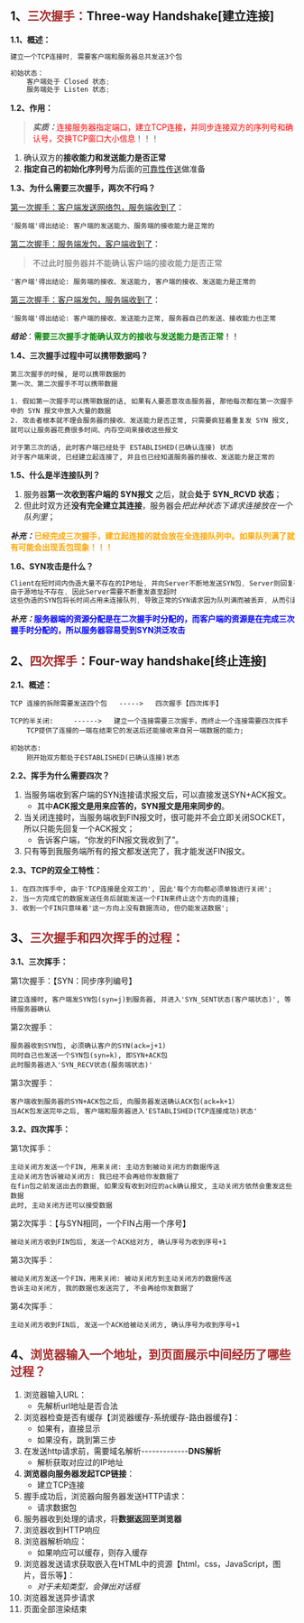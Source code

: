 ## 1、<span style="color:brown">三次握手：</span>Three-way Handshake[建立连接]

**1.1、概述：**

```scss
建立一个TCP连接时, 需要客户端和服务器总共发送3个包

初始状态：
	客户端处于 Closed 状态;
	服务端处于 Listen 状态;
```

**1.2、作用：**

> ***实质：***<span style="color:red">连接服务器指定端口，建立TCP连接，并同步连接双方的序列号和确认号，交换TCP窗口大小信息</span>！！！

1. 确认双方的**接收能力和发送能力是否正常**
2. **指定自己的初始化序列号**为后面的<u>可靠性传送</u>做准备

**1.3、为什么需要三次握手，两次不行吗？**

<u>第一次握手：客户端发送网络包，服务端收到了</u>：

```apl
'服务端'得出结论: 客户端的发送能力、服务端的接收能力是正常的
```

<u>第二次握手：服务端发包，客户端收到了</u>：

> 不过此时服务器并不能确认客户端的接收能力是否正常

```apl
'客户端'得出结论: 服务端的接收、发送能力, 客户端的接收、发送能力是正常的
```

<u>第三次握手：客户端发包，服务端收到了</u>：

```apl
'服务端'得出结论: 客户端的接收、发送能力正常, 服务器自己的发送、接收能力也正常
```

***结论***：<span style="color:green">**需要三次握手才能确认双方的接收与发送能力是否正常**</span>！！

**1.4、三次握手过程中可以携带数据吗？**

```apl
第三次握手的时候, 是可以携带数据的
第一次、第二次握手不可以携带数据
```

```apl
1. 假如第一次握手可以携带数据的话, 如果有人要恶意攻击服务器, 那他每次都在第一次握手中的 SYN 报文中放入大量的数据
2. 攻击者根本就不理会服务器的接收、发送能力是否正常, 只需要疯狂着重复发 SYN 报文, 就可以让服务器花费很多时间、内存空间来接收这些报文
```

```apl
对于第三次的话, 此时客户端已经处于 ESTABLISHED(已确认连接) 状态
对于客户端来说, 已经建立起连接了, 并且也已经知道服务器的接收、发送能力是正常的
```

**1.5、什么是半连接队列？**

1. 服务器**第一次收到客户端的 SYN报文** 之后，就会**处于 SYN_RCVD 状态**；
2. 但此时双方还**没有完全建立其连接**，服务器会*把此种状态下请求连接放在一个队列里*；

***补充：***<span style="color:Orange">**已经完成三次握手，建立起连接的就会放在全连接队列中。如果队列满了就有可能会出现丢包现象！！！**</span>

**1.6、SYN攻击是什么？**

```scss
Client在短时间内伪造大量不存在的IP地址, 并向Server不断地发送SYN包, Server则回复确认包, 并等待Client确认
由于源地址不存在, 因此Server需要不断重发直至超时
这些伪造的SYN包将长时间占用未连接队列, 导致正常的SYN请求因为队列满而被丢弃, 从而引起网络拥塞甚至系统瘫痪!!
```

***补充：***<span style="color:blue">**服务器端的资源分配是在二次握手时分配的，而客户端的资源是在完成三次握手时分配的，所以服务器容易受到SYN洪泛攻击**</span>



## 2、<span style="color:brown">四次挥手：</span>Four-way handshake[终止连接]

**2.1、概述：**

```apl
TCP 连接的拆除需要发送四个包   ----->   四次握手【四次挥手】

TCP的半关闭:     ------>   建立一个连接需要三次握手，而终止一个连接需要四次挥手
	TCP提供了连接的一端在结束它的发送后还能接收来自另一端数据的能力;

初始状态:
	刚开始双方都处于ESTABLISHED(已确认连接)状态
```

**2.2、挥手为什么需要四次？**

1. 当服务端收到客户端的SYN连接请求报文后，可以直接发送SYN+ACK报文。
   - 其中**ACK报文是用来应答的，SYN报文是用来同步的**。
2. 当关闭连接时，当服务端收到FIN报文时，很可能并不会立即关闭SOCKET，所以只能先回复一个ACK报文；
   - 告诉客户端，“你发的FIN报文我收到了”。
3. 只有等到我服务端所有的报文都发送完了，我才能发送FIN报文。

**2.3、TCP的双全工特性：**

```apl
1. 在四次挥手中, 由于'TCP连接是全双工的', 因此'每个方向都必须单独进行关闭';
2. 当一方完成它的数据发送任务后就能发送一个FIN来终止这个方向的连接;
3. 收到一个FIN只意味着'这一方向上没有数据流动, 但仍能发送数据';
```



## 3、<span style="color:brown">三次握手和四次挥手的过程：</span>

**3.1、三次挥手：**

第1次握手：【SYN：同步序列编号】

```apl
建立连接时, 客户端发SYN包(syn=j)到服务器, 并进入'SYN_SENT状态(客户端状态)', 等待服务器确认
```

第2次握手：

```apl
服务器收到SYN包, 必须确认客户的SYN(ack=j+1)
同时自己也发送一个SYN包(syn=k), 即SYN+ACK包
此时服务器进入'SYN_RECV状态(服务端状态)'
```

第3次握手：

```apl
客户端收到服务器的SYN+ACK包之后, 向服务器发送确认ACK包(ack=k+1）
当ACK包发送完毕之后, 客户端和服务器进入'ESTABLISHED(TCP连接成功)状态'
```

**3.2、四次挥手：**

第1次挥手：

```apl
主动关闭方发送一个FIN, 用来关闭: 主动方到被动关闭方的数据传送
主动关闭方告诉被动关闭方: 我已经不会再给你发数据了
在fin包之前发送出去的数据, 如果没有收到对应的ack确认报文, 主动关闭方依然会重发这些数据
此时, 主动关闭方还可以接受数据
```

第2次挥手：【与SYN相同，一个FIN占用一个序号】

```apl
被动关闭方收到FIN包后, 发送一个ACK给对方, 确认序号为收到序号+1
```

 第3次挥手：

```apl
被动关闭方发送一个FIN，用来关闭: 被动关闭方到主动关闭方的数据传送
告诉主动关闭方, 我的数据也发送完了, 不会再给你发数据了
```

第4次挥手：

```apl
主动关闭方收到FIN后, 发送一个ACK给被动关闭方, 确认序号为收到序号+1
```



## 4、<span style="color:brown">浏览器输入一个地址，到页面展示中间经历了哪些过程？</span>

1. 浏览器输入URL：
   - 先解析url地址是否合法
2. 浏览器检查是否有缓存【浏览器缓存-系统缓存-路由器缓存】：
   - 如果有，直接显示
   - 如果没有，跳到第三步
3. 在发送http请求前，需要域名解析-------------**DNS解析**
   - 解析获取对应过的IP地址
4. **浏览器向服务器发起TCP链接**：
   - 建立TCP连接
5. 握手成功后，浏览器向服务器发送HTTP请求：
   - 请求数据包
6. 服务器收到处理的请求，将**数据返回至浏览器**
7. 浏览器收到HTTP响应
8. 浏览器解析响应：
   - 如果响应可以缓存，则存入缓存
9. 浏览器发送请求获取嵌入在HTML中的资源【html，css，JavaScript，图片，音乐等】：
   - *对于未知类型，会弹出对话框*
10. 浏览器发送异步请求
11. 页面全部渲染结束